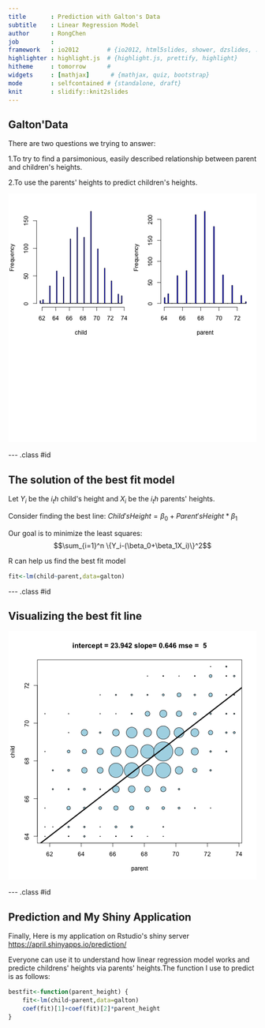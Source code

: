 ```yaml
---
title       : Prediction with Galton's Data
subtitle    : Linear Regression Model
author      : RongChen
job         : 
framework   : io2012        # {io2012, html5slides, shower, dzslides, ...}
highlighter : highlight.js  # {highlight.js, prettify, highlight}
hitheme     : tomorrow      # 
widgets     : [mathjax]      # {mathjax, quiz, bootstrap}
mode        : selfcontained # {standalone, draft}
knit        : slidify::knit2slides
---
```


## Galton'Data
There are two questions we trying to answer:


1.To try to find a parsimonious, easily described relationship between parent and children's heights.

2.To use the parents' heights to predict children's heights.

![plot of chunk unnamed-chunk-1](assets/fig/unnamed-chunk-1-1.png) 

--- .class #id 

## The solution of the best fit model
Let $Y_i$ be the $i_th$ child's height and $X_i$ be the $i_th$ parents' heights.

Consider finding the best line: $Child's Height = \beta_0+ Parent's Height*\beta_1$

Our goal is to minimize the least squares: $$\sum_{i=1}^n \{Y_i-(\beta_0+\beta_1X_i)\}^2$$

R can help us find the best fit model

```r
fit<-lm(child~parent,data=galton)
```


--- .class #id 

## Visualizing the best fit line 

![plot of chunk unnamed-chunk-3](assets/fig/unnamed-chunk-3-1.png) 


--- .class #id 

##  Prediction and My Shiny Application


Finally, Here is my application on Rstudio's shiny server
https://april.shinyapps.io/prediction/

Everyone can use it to understand how linear regression model works and predicte childrens' heights via parents' heights.The function I use to predict is as follows:

```r
bestfit<-function(parent_height) {
    fit<-lm(child~parent,data=galton)
    coef(fit)[1]+coef(fit)[2]*parent_height
}
```





